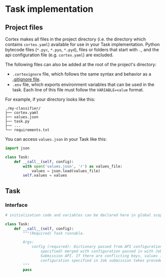 # Task implementation

## Project files

Cortex makes all files in the project directory (i.e. the directory which contains `cortex.yaml`) available for use in your Task implementation. Python bytecode files (`*.pyc`, `*.pyo`, `*.pyd`), files or folders that start with `.`, and the api configuration file (e.g. `cortex.yaml`) are excluded.

The following files can also be added at the root of the project's directory:

* `.cortexignore` file, which follows the same syntax and behavior as a [.gitignore file](https://git-scm.com/docs/gitignore).
* `.env` file, which exports environment variables that can be used in the task. Each line of this file must follow the `VARIABLE=value` format.

For example, if your directory looks like this:

```text
./my-classifier/
├── cortex.yaml
├── values.json
├── task.py
├── ...
└── requirements.txt
```

You can access `values.json` in your Task like this:

```python
import json

class Task:
    def __call__(self, config):
        with open('values.json', 'r') as values_file:
            values = json.load(values_file)
        self.values = values
```

## Task

### Interface

```python
# initialization code and variables can be declared here in global scope

class Task:
    def __call__(self, config):
        """(Required) Task runnable.

        Args:
            config (required): Dictionary passed from API configuration (if
                specified) merged with configuration passed in with Job
                Submission API. If there are conflicting keys, values in
                configuration specified in Job submission takes precedence.
        """
        pass
```
